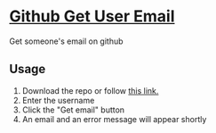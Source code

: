 # [Github Get User Email](//htmlpreview.github.io/?//github.com/Antosser/github-get-user-email/blob/master/index.html)
Get someone's email on github

## Usage
1. Download the repo or follow [this link.](//htmlpreview.github.io/?//github.com/Antosser/github-get-user-email/blob/master/index.html)
1. Enter the username
1. Click the "Get email" button
1. An email and an error message will appear shortly
